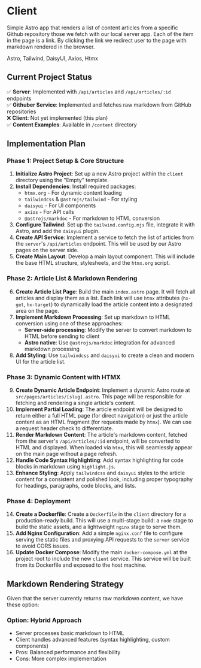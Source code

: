 # Client

Simple Astro app that renders a list of content articles from a specific Github repository those we fetch with our local server app. Each of the item in the page is a link. By clicking the link we redirect user to the page with markdown rendered in the browser.

Astro, Tailwind, DaisyUI, Axios, Htmx

## Current Project Status

✅ **Server**: Implemented with `/api/articles` and `/api/articles/:id` endpoints  
✅ **Githuber Service**: Implemented and fetches raw markdown from GitHub repositories  
❌ **Client**: Not yet implemented (this plan)  
✅ **Content Examples**: Available in `/content` directory

## Implementation Plan

### Phase 1: Project Setup & Core Structure

1.  **Initialize Astro Project**: Set up a new Astro project within the `client` directory using the "Empty" template.
2.  **Install Dependencies**: Install required packages:
    - `htmx.org` - For dynamic content loading
    - `tailwindcss` & `@astrojs/tailwind` - For styling
    - `daisyui` - For UI components  
    - `axios` - For API calls
    - `@astrojs/markdoc` - For markdown to HTML conversion
3.  **Configure Tailwind**: Set up the `tailwind.config.mjs` file, integrate it with Astro, and add the `daisyui` plugin.
4.  **Create API Service**: Implement a service to fetch the list of articles from the `server`'s `/api/articles` endpoint. This will be used by our Astro pages on the server side.
5.  **Create Main Layout**: Develop a main layout component. This will include the base HTML structure, stylesheets, and the `htmx.org` script.

### Phase 2: Article List & Markdown Rendering

6.  **Create Article List Page**: Build the main `index.astro` page. It will fetch all articles and display them as a list. Each link will use `htmx` attributes (`hx-get`, `hx-target`) to dynamically load the article content into a designated area on the page.
7.  **Implement Markdown Processing**: Set up markdown to HTML conversion using one of these approaches:
    - **Server-side processing**: Modify the server to convert markdown to HTML before sending to client
    - **Astro native**: Use `@astrojs/markdoc` integration for advanced markdown processing
8.  **Add Styling**: Use `tailwindcss` and `daisyui` to create a clean and modern UI for the article list.

### Phase 3: Dynamic Content with HTMX

9.  **Create Dynamic Article Endpoint**: Implement a dynamic Astro route at `src/pages/articles/[slug].astro`. This page will be responsible for fetching and rendering a single article's content.
10. **Implement Partial Loading**: The article endpoint will be designed to return either a full HTML page (for direct navigation) or just the article content as an HTML fragment (for requests made by `htmx`). We can use a request header check to differentiate.
11. **Render Markdown Content**: The article's markdown content, fetched from the server's `/api/articles/:id` endpoint, will be converted to HTML and displayed. When loaded via `htmx`, this will seamlessly appear on the main page without a page refresh.
12. **Handle Code Syntax Highlighting**: Add syntax highlighting for code blocks in markdown using `highlight.js`.
13. **Enhance Styling**: Apply `tailwindcss` and `daisyui` styles to the article content for a consistent and polished look, including proper typography for headings, paragraphs, code blocks, and lists.

### Phase 4: Deployment

14. **Create a Dockerfile**: Create a `Dockerfile` in the `client` directory for a production-ready build. This will use a multi-stage build: a `node` stage to build the static assets, and a lightweight `nginx` stage to serve them.
15. **Add Nginx Configuration**: Add a simple `nginx.conf` file to configure serving the static files and proxying API requests to the `server` service to avoid CORS issues.
16. **Update Docker Compose**: Modify the main `docker-compose.yml` at the project root to include the new `client` service. This service will be built from its Dockerfile and exposed to the host machine.

## Markdown Rendering Strategy

Given that the server currently returns raw markdown content, we have these option:

### Option: Hybrid Approach
- Server processes basic markdown to HTML
- Client handles advanced features (syntax highlighting, custom components)
- Pros: Balanced performance and flexibility
- Cons: More complex implementation
